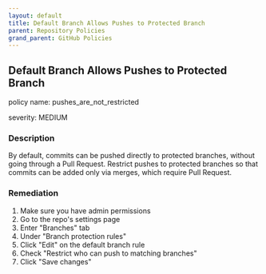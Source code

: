```yaml
---
layout: default
title: Default Branch Allows Pushes to Protected Branch
parent: Repository Policies
grand_parent: GitHub Policies
---
```



## Default Branch Allows Pushes to Protected Branch
policy name: pushes_are_not_restricted

severity: MEDIUM

### Description
By default, commits can be pushed directly to protected branches, without going through a Pull Request. Restrict pushes to protected branches so that commits can be added only via merges, which require Pull Request.


### Remediation
1. Make sure you have admin permissions
2. Go to the repo's settings page
3. Enter "Branches" tab
4. Under "Branch protection rules"
5. Click "Edit" on the default branch rule
6. Check "Restrict who can push to matching branches"
7. Click "Save changes"



